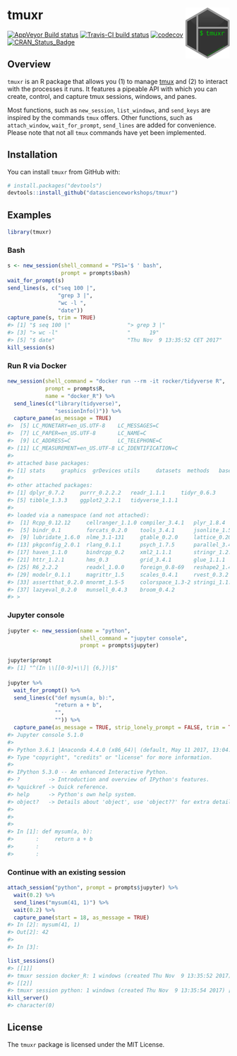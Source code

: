 
<!-- README.md is generated from README.Rmd. Please edit that file -->
tmuxr <img src="man/figures/logo.png" align="right" width="100px" />
====================================================================

[![AppVeyor Build status](https://ci.appveyor.com/api/projects/status/jw0bf2mt65q556ec/branch/master?svg=true)](https://ci.appveyor.com/project/jeroenjanssens/tmuxr/branch/master) [![Travis-CI build status](https://travis-ci.org/datascienceworkshops/tmuxr.svg?branch=master)](https://travis-ci.org/datascienceworkshops/tmuxr) [![codecov](https://codecov.io/gh/datascienceworkshops/tmuxr/branch/master/graph/badge.svg)](https://codecov.io/gh/datascienceworkshops/tmuxr) [![CRAN\_Status\_Badge](http://www.r-pkg.org/badges/version/tmuxr)](https://cran.r-project.org/package=tmuxr)

Overview
--------

`tmuxr` is an R package that allows you (1) to manage [tmux](https://github.com/tmux/tmux/wiki) and (2) to interact with the processes it runs. It features a pipeable API with which you can create, control, and capture tmux sessions, windows, and panes.

Most functions, such as `new_session`, `list_windows`, and `send_keys` are inspired by the commands `tmux` offers. Other functions, such as `attach_window`, `wait_for_prompt`, `send_lines` are added for convenience. Please note that not all `tmux` commands have yet been implemented.

Installation
------------

You can install `tmuxr` from GitHub with:

``` r
# install.packages("devtools")
devtools::install_github("datascienceworkshops/tmuxr")
```

Examples
--------

``` r
library(tmuxr)
```

### Bash

``` r
s <- new_session(shell_command = "PS1='$ ' bash",
                 prompt = prompts$bash)
wait_for_prompt(s)
send_lines(s, c("seq 100 |",
                "grep 3 |",
                "wc -l ",
                "date"))
capture_pane(s, trim = TRUE)
#> [1] "$ seq 100 |"                  "> grep 3 |"                  
#> [3] "> wc -l"                      "      19"                    
#> [5] "$ date"                       "Thu Nov  9 13:35:52 CET 2017"
kill_session(s)
```

<!-- #### Full screen capture -->
<!-- ```{r} -->
<!-- new_session() %>% -->
<!--   send_keys("htop") %>% -->
<!--   send_enter() %>% -->
<!--   wait(2) %>% -->
<!--   capture_pane(as_message = TRUE) %>% -->
<!--   send_keys("q") -->
<!-- ``` -->
### Run R via Docker

``` r
new_session(shell_command = "docker run --rm -it rocker/tidyverse R",
            prompt = prompts$R,
            name = "docker_R") %>%
  send_lines(c("library(tidyverse)",
               "sessionInfo()")) %>%
  capture_pane(as_message = TRUE)
#>  [5] LC_MONETARY=en_US.UTF-8    LC_MESSAGES=C
#>  [7] LC_PAPER=en_US.UTF-8       LC_NAME=C
#>  [9] LC_ADDRESS=C               LC_TELEPHONE=C
#> [11] LC_MEASUREMENT=en_US.UTF-8 LC_IDENTIFICATION=C
#> 
#> attached base packages:
#> [1] stats     graphics  grDevices utils     datasets  methods   base
#> 
#> other attached packages:
#> [1] dplyr_0.7.2     purrr_0.2.2.2   readr_1.1.1     tidyr_0.6.3
#> [5] tibble_1.3.3    ggplot2_2.2.1   tidyverse_1.1.1
#> 
#> loaded via a namespace (and not attached):
#>  [1] Rcpp_0.12.12     cellranger_1.1.0 compiler_3.4.1   plyr_1.8.4
#>  [5] bindr_0.1        forcats_0.2.0    tools_3.4.1      jsonlite_1.5
#>  [9] lubridate_1.6.0  nlme_3.1-131     gtable_0.2.0     lattice_0.20-35
#> [13] pkgconfig_2.0.1  rlang_0.1.1      psych_1.7.5      parallel_3.4.1
#> [17] haven_1.1.0      bindrcpp_0.2     xml2_1.1.1       stringr_1.2.0
#> [21] httr_1.2.1       hms_0.3          grid_3.4.1       glue_1.1.1
#> [25] R6_2.2.2         readxl_1.0.0     foreign_0.8-69   reshape2_1.4.2
#> [29] modelr_0.1.1     magrittr_1.5     scales_0.4.1     rvest_0.3.2
#> [33] assertthat_0.2.0 mnormt_1.5-5     colorspace_1.3-2 stringi_1.1.5
#> [37] lazyeval_0.2.0   munsell_0.4.3    broom_0.4.2
#> >
```

### Jupyter console

``` r
jupyter <- new_session(name = "python",
                       shell_command = "jupyter console",
                       prompt = prompts$jupyter)

jupyter$prompt
#> [1] "^(In \\[[0-9]+\\]| {6,})|$"

jupyter %>%
  wait_for_prompt() %>%
  send_lines(c("def mysum(a, b):",
               "return a + b",
               "",
               "")) %>%
  capture_pane(as_message = TRUE, strip_lonely_prompt = FALSE, trim = TRUE)
#> Jupyter console 5.1.0
#> 
#> Python 3.6.1 |Anaconda 4.4.0 (x86_64)| (default, May 11 2017, 13:04:09)
#> Type "copyright", "credits" or "license" for more information.
#> 
#> IPython 5.3.0 -- An enhanced Interactive Python.
#> ?         -> Introduction and overview of IPython's features.
#> %quickref -> Quick reference.
#> help      -> Python's own help system.
#> object?   -> Details about 'object', use 'object??' for extra details.
#> 
#> 
#> 
#> In [1]: def mysum(a, b):
#>       :     return a + b
#>       :
#>       :
```

<!-- ### Capture a telnet session -->
<!-- ```{r, cache=TRUE} -->
<!-- new_session(shell_command = "telnet", prompt = "^telnet>$") %>% -->
<!--   send_keys("open towel.blinkenlights.nl") %>% -->
<!--   send_enter() %>% -->
<!--   wait(26) %>% -->
<!--   capture_pane(as_message = TRUE, trim = FALSE) %>% -->
<!--   kill_session() -->
<!-- ``` -->
### Continue with an existing session

``` r
attach_session("python", prompt = prompts$jupyter) %>%
  wait(0.2) %>%
  send_lines("mysum(41, 1)") %>%
  wait(0.2) %>%
  capture_pane(start = 18, as_message = TRUE)
#> In [2]: mysum(41, 1)
#> Out[2]: 42
#> 
#> In [3]:
```

``` r
list_sessions()
#> [[1]]
#> tmuxr session docker_R: 1 windows (created Thu Nov  9 13:35:52 2017) [80x24]
#> [[2]]
#> tmuxr session python: 1 windows (created Thu Nov  9 13:35:54 2017) [80x24]
kill_server()
#> character(0)
```

License
-------

The `tmuxr` package is licensed under the MIT License.
